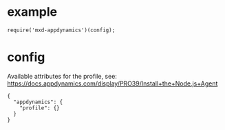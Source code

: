 # example

```
require('mxd-appdynamics')(config);
```


# config

Available attributes for the profile, see: https://docs.appdynamics.com/display/PRO39/Install+the+Node.js+Agent

```
{
  "appdynamics": {
    "profile": {}
  }
}
```
